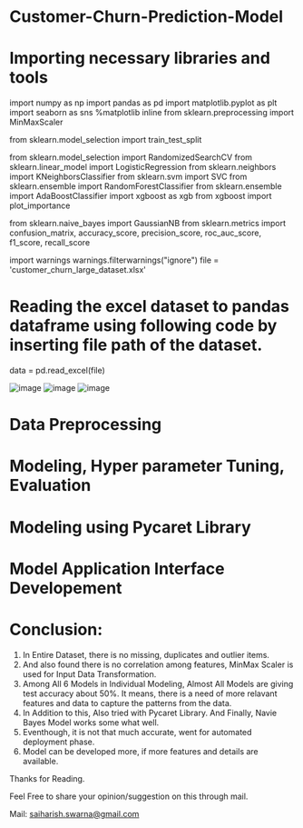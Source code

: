 # Customer-Churn-Prediction-Model

# Importing necessary libraries and tools
import numpy as np
import pandas as pd
import matplotlib.pyplot as plt
import seaborn as sns
%matplotlib inline
from sklearn.preprocessing import MinMaxScaler

from sklearn.model_selection import train_test_split

from sklearn.model_selection import RandomizedSearchCV
from sklearn.linear_model import LogisticRegression
from sklearn.neighbors import KNeighborsClassifier
from sklearn.svm import SVC
from sklearn.ensemble import RandomForestClassifier
from sklearn.ensemble import AdaBoostClassifier
import xgboost as xgb
from xgboost import plot_importance

from sklearn.naive_bayes import GaussianNB
from sklearn.metrics import confusion_matrix, accuracy_score, precision_score, roc_auc_score, f1_score, recall_score


import warnings
warnings.filterwarnings("ignore")
file = 'customer_churn_large_dataset.xlsx'
# Reading the excel dataset to pandas dataframe using following code by inserting file path of the dataset.
data = pd.read_excel(file)

![image](https://github.com/saiharishsarma/Customer-Churn-Prediction-Model/assets/99181593/2686bf18-8831-44fb-845c-c7bc2f79a1de)
![image](https://github.com/saiharishsarma/Customer-Churn-Prediction-Model/assets/99181593/457bb7ba-c4ee-4888-923c-b9238b0eb185)
![image](https://github.com/saiharishsarma/Customer-Churn-Prediction-Model/assets/99181593/3e58ac18-9889-4e42-80d2-de048a1b37e9)

# Data Preprocessing
# Modeling, Hyper parameter Tuning, Evaluation
# Modeling using Pycaret Library
# Model Application Interface Developement 
# Conclusion:
1. In Entire Dataset, there is no missing, duplicates and outlier items.
2. And also found there is no correlation among features, MinMax Scaler is used for Input Data Transformation.
3. Among All 6 Models in Individual Modeling, Almost All Models are giving test accuracy about 50%. It means, there is a need of more relavant features and data to capture the patterns from the data.
4. In Addition to this, Also tried with Pycaret Library. And Finally, Navie Bayes Model works some what well.
5. Eventhough, it is not that much accurate, went for automated deployment phase. 
6. Model can be developed more, if more features and details are available.

Thanks for Reading.

Feel Free to share your opinion/suggestion on this through mail.

Mail: saiharish.swarna@gmail.com



